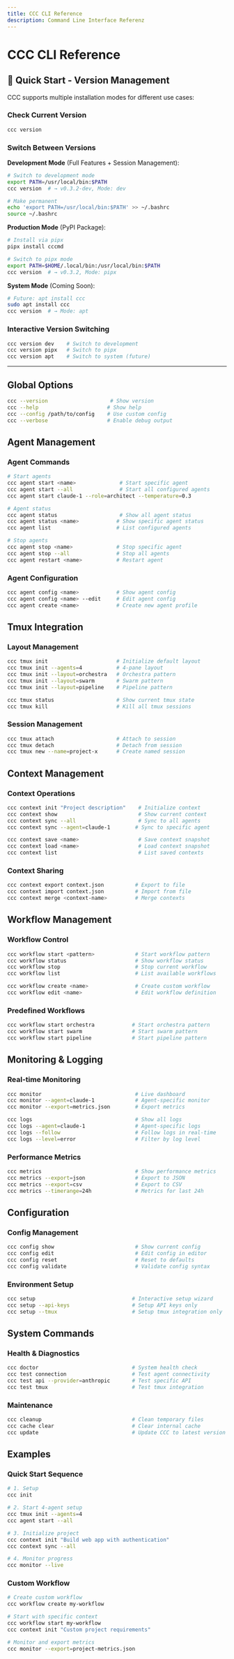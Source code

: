 ```yaml
---
title: CCC CLI Reference
description: Command Line Interface Referenz
---
```


# CCC CLI Reference

## 🚀 Quick Start - Version Management

CCC supports multiple installation modes for different use cases:

### Check Current Version
```bash
ccc version
```

### Switch Between Versions

**Development Mode** (Full Features + Session Management):
```bash
# Switch to development mode
export PATH=/usr/local/bin:$PATH
ccc version  # → v0.3.2-dev, Mode: dev

# Make permanent
echo 'export PATH=/usr/local/bin:$PATH' >> ~/.bashrc
source ~/.bashrc
```

**Production Mode** (PyPI Package):
```bash
# Install via pipx
pipx install cccmd

# Switch to pipx mode
export PATH=$HOME/.local/bin:/usr/local/bin:$PATH
ccc version  # → v0.3.2, Mode: pipx
```

**System Mode** (Coming Soon):
```bash
# Future: apt install ccc
sudo apt install ccc
ccc version  # → Mode: apt
```

### Interactive Version Switching
```bash
ccc version dev    # Switch to development
ccc version pipx   # Switch to pipx
ccc version apt    # Switch to system (future)
```

---

## Global Options

```bash
ccc --version                    # Show version
ccc --help                      # Show help
ccc --config /path/to/config    # Use custom config
ccc --verbose                   # Enable debug output
```

## Agent Management

### Agent Commands
```bash
# Start agents
ccc agent start <name>              # Start specific agent
ccc agent start --all               # Start all configured agents
ccc agent start claude-1 --role=architect --temperature=0.3

# Agent status
ccc agent status                    # Show all agent status
ccc agent status <name>            # Show specific agent status
ccc agent list                     # List configured agents

# Stop agents
ccc agent stop <name>              # Stop specific agent
ccc agent stop --all               # Stop all agents
ccc agent restart <name>           # Restart agent
```

### Agent Configuration
```bash
ccc agent config <name>            # Show agent config
ccc agent config <name> --edit     # Edit agent config
ccc agent create <name>            # Create new agent profile
```

## Tmux Integration

### Layout Management
```bash
ccc tmux init                      # Initialize default layout
ccc tmux init --agents=4           # 4-pane layout
ccc tmux init --layout=orchestra   # Orchestra pattern
ccc tmux init --layout=swarm       # Swarm pattern
ccc tmux init --layout=pipeline    # Pipeline pattern

ccc tmux status                    # Show current tmux state
ccc tmux kill                      # Kill all tmux sessions
```

### Session Management
```bash
ccc tmux attach                    # Attach to session
ccc tmux detach                    # Detach from session
ccc tmux new --name=project-x      # Create named session
```

## Context Management

### Context Operations
```bash
ccc context init "Project description"    # Initialize context
ccc context show                          # Show current context
ccc context sync --all                    # Sync to all agents
ccc context sync --agent=claude-1        # Sync to specific agent

ccc context save <name>                   # Save context snapshot
ccc context load <name>                   # Load context snapshot
ccc context list                          # List saved contexts
```

### Context Sharing
```bash
ccc context export context.json          # Export to file
ccc context import context.json          # Import from file
ccc context merge <context-name>         # Merge contexts
```

## Workflow Management

### Workflow Control
```bash
ccc workflow start <pattern>             # Start workflow pattern
ccc workflow status                      # Show workflow status
ccc workflow stop                        # Stop current workflow
ccc workflow list                        # List available workflows

ccc workflow create <name>               # Create custom workflow
ccc workflow edit <name>                 # Edit workflow definition
```

### Predefined Workflows
```bash
ccc workflow start orchestra            # Start orchestra pattern
ccc workflow start swarm                # Start swarm pattern
ccc workflow start pipeline             # Start pipeline pattern
```

## Monitoring & Logging

### Real-time Monitoring
```bash
ccc monitor                              # Live dashboard
ccc monitor --agent=claude-1             # Agent-specific monitor
ccc monitor --export=metrics.json        # Export metrics

ccc logs                                 # Show all logs
ccc logs --agent=claude-1                # Agent-specific logs
ccc logs --follow                        # Follow logs in real-time
ccc logs --level=error                   # Filter by log level
```

### Performance Metrics
```bash
ccc metrics                              # Show performance metrics
ccc metrics --export=json                # Export to JSON
ccc metrics --export=csv                 # Export to CSV
ccc metrics --timerange=24h              # Metrics for last 24h
```

## Configuration

### Config Management
```bash
ccc config show                          # Show current config
ccc config edit                          # Edit config in editor
ccc config reset                         # Reset to defaults
ccc config validate                      # Validate config syntax
```

### Environment Setup
```bash
ccc setup                               # Interactive setup wizard
ccc setup --api-keys                    # Setup API keys only
ccc setup --tmux                        # Setup tmux integration only
```

## System Commands

### Health & Diagnostics
```bash
ccc doctor                              # System health check
ccc test connection                     # Test agent connectivity
ccc test api --provider=anthropic       # Test specific API
ccc test tmux                           # Test tmux integration
```

### Maintenance
```bash
ccc cleanup                             # Clean temporary files
ccc cache clear                         # Clear internal cache
ccc update                              # Update CCC to latest version
```

## Examples

### Quick Start Sequence
```bash
# 1. Setup
ccc init

# 2. Start 4-agent setup
ccc tmux init --agents=4
ccc agent start --all

# 3. Initialize project
ccc context init "Build web app with authentication"
ccc context sync --all

# 4. Monitor progress
ccc monitor --live
```

### Custom Workflow
```bash
# Create custom workflow
ccc workflow create my-workflow

# Start with specific context
ccc workflow start my-workflow
ccc context init "Custom project requirements"

# Monitor and export metrics
ccc monitor --export=project-metrics.json
```